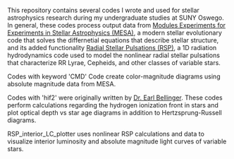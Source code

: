 This repository contains several codes I wrote and used for stellar astrophysics research during my undergraduate studies at SUNY Oswego. In general, these codes process output data from [Modules Experiments for Experiments in Stellar Astrophysics (MESA)](https://ui.adsabs.harvard.edu/abs/2011ApJS..192....3P/abstract), a modern stellar evolutionary code that solves the differnetial equations that describe stellar structure, and its added functionality [Radial Stellar Pulsations (RSP)](https://ui.adsabs.harvard.edu/abs/2019ApJS..243...10P/abstract), a 1D radiation hydrodynamics code used to model the nonlinear radial stellar pulsations that characterize RR Lyrae, Cepheids, and other classes of variable stars.

Codes with keyword 'CMD' Code create color-magnitude diagrams using absolute magnitude data from MESA. 

Codes with 'hif2' were originally written by [Dr. Earl Bellinger](https://github.com/earlbellinger). These codes perform calculations regarding the hydrogen ionization front in stars and plot optical depth vs star age diagrams in addition to Hertzsprung-Russell diagrams.

RSP_interior_LC_plotter uses nonlinear RSP calculations and data to visualize interior luminosity and absolute magnitude light curves of variable stars.

